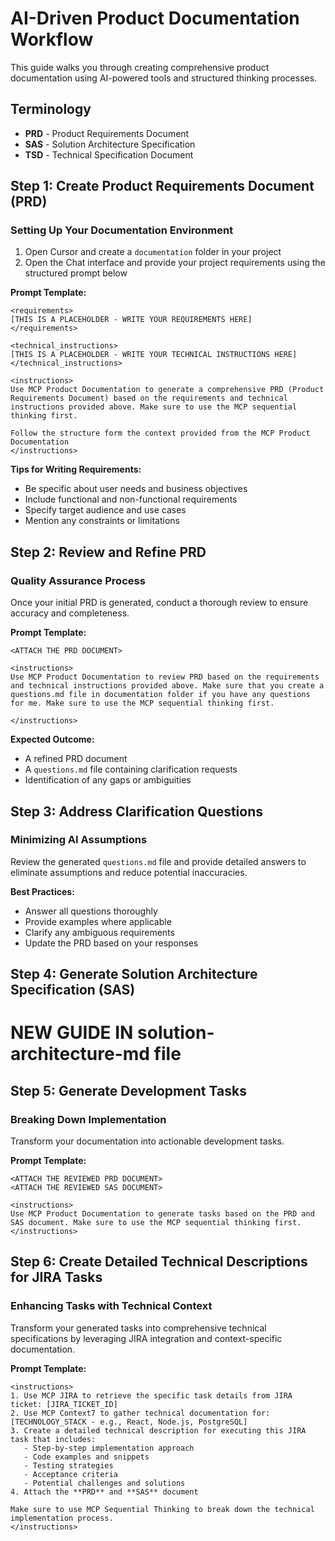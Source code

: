 # AI-Driven Product Documentation Workflow

This guide walks you through creating comprehensive product documentation using AI-powered tools and structured thinking processes.

## Terminology

- **PRD** - Product Requirements Document
- **SAS** - Solution Architecture Specification
- **TSD** - Technical Specification Document

## Step 1: Create Product Requirements Document (PRD)

### Setting Up Your Documentation Environment

1. Open Cursor and create a `documentation` folder in your project
2. Open the Chat interface and provide your project requirements using the structured prompt below

**Prompt Template:**

```
<requirements>
[THIS IS A PLACEHOLDER - WRITE YOUR REQUIREMENTS HERE]
</requirements>

<technical_instructions>
[THIS IS A PLACEHOLDER - WRITE YOUR TECHNICAL INSTRUCTIONS HERE]
</technical_instructions>

<instructions>
Use MCP Product Documentation to generate a comprehensive PRD (Product Requirements Document) based on the requirements and technical instructions provided above. Make sure to use the MCP sequential thinking first.

Follow the structure form the context provided from the MCP Product Documentation
</instructions>
```

**Tips for Writing Requirements:**

- Be specific about user needs and business objectives
- Include functional and non-functional requirements
- Specify target audience and use cases
- Mention any constraints or limitations

## Step 2: Review and Refine PRD

### Quality Assurance Process

Once your initial PRD is generated, conduct a thorough review to ensure accuracy and completeness.

**Prompt Template:**

```
<ATTACH THE PRD DOCUMENT>

<instructions>
Use MCP Product Documentation to review PRD based on the requirements and technical instructions provided above. Make sure that you create a questions.md file in documentation folder if you have any questions for me. Make sure to use the MCP sequential thinking first.

</instructions>
```

**Expected Outcome:**

- A refined PRD document
- A `questions.md` file containing clarification requests
- Identification of any gaps or ambiguities

## Step 3: Address Clarification Questions

### Minimizing AI Assumptions

Review the generated `questions.md` file and provide detailed answers to eliminate assumptions and reduce potential inaccuracies.

**Best Practices:**

- Answer all questions thoroughly
- Provide examples where applicable
- Clarify any ambiguous requirements
- Update the PRD based on your responses

## Step 4: Generate Solution Architecture Specification (SAS)

# NEW GUIDE IN solution-architecture-md file

## Step 5: Generate Development Tasks

### Breaking Down Implementation

Transform your documentation into actionable development tasks.

**Prompt Template:**

```
<ATTACH THE REVIEWED PRD DOCUMENT>
<ATTACH THE REVIEWED SAS DOCUMENT>

<instructions>
Use MCP Product Documentation to generate tasks based on the PRD and SAS document. Make sure to use the MCP sequential thinking first.
</instructions>
```

## Step 6: Create Detailed Technical Descriptions for JIRA Tasks

### Enhancing Tasks with Technical Context

Transform your generated tasks into comprehensive technical specifications by leveraging JIRA integration and context-specific documentation.

**Prompt Template:**

```
<instructions>
1. Use MCP JIRA to retrieve the specific task details from JIRA ticket: [JIRA_TICKET_ID]
2. Use MCP Context7 to gather technical documentation for: [TECHNOLOGY_STACK - e.g., React, Node.js, PostgreSQL]
3. Create a detailed technical description for executing this JIRA task that includes:
   - Step-by-step implementation approach
   - Code examples and snippets
   - Testing strategies
   - Acceptance criteria
   - Potential challenges and solutions
4. Attach the **PRD** and **SAS** document

Make sure to use MCP Sequential Thinking to break down the technical implementation process.
</instructions>
```
